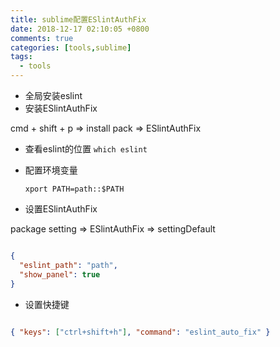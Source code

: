 ```yaml
---
title: sublime配置ESlintAuthFix
date: 2018-12-17 02:10:05 +0800
comments: true
categories: [tools,sublime]
tags:
  - tools
---
```


- 全局安装eslint
- 安装ESlintAuthFix

cmd + shift + p  => install pack => ESlintAuthFix

- 查看eslint的位置
    `which eslint`

- 配置环境变量

    `xport PATH=path::$PATH`


- 设置ESlintAuthFix

package setting => ESlintAuthFix => settingDefault

```json

{
  "eslint_path": "path",
  "show_panel": true
}

```

- 设置快捷键

```json

{ "keys": ["ctrl+shift+h"], "command": "eslint_auto_fix" }

```